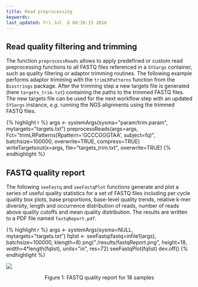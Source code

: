 ```yaml
---
title: Read preprocessing
keywords: 
last_updated: Fri Jul  8 08:26:15 2016
---
```


## Read quality filtering and trimming

The function `preprocessReads` allows to apply predefined or custom
read preprocessing functions to all FASTQ files referenced in a
`SYSargs` container, such as quality filtering or adaptor trimming
routines.  The following example performs adaptor trimming with
the `trimLRPatterns` function from the `Biostrings` package.
After the trimming step a new targets file is generated (here
`targets_trim.txt`) containing the paths to the trimmed FASTQ files.
The new targets file can be used for the next workflow step with an updated
`SYSargs` instance, _e.g._ running the NGS alignments using the
trimmed FASTQ files.


{% highlight r %}
args <- systemArgs(sysma="param/trim.param", mytargets="targets.txt")
preprocessReads(args=args, Fct="trimLRPatterns(Rpattern='GCCCGGGTAA', subject=fq)",
                batchsize=100000, overwrite=TRUE, compress=TRUE)
writeTargetsout(x=args, file="targets_trim.txt", overwrite=TRUE)
{% endhighlight %}

## FASTQ quality report

The following `seeFastq` and `seeFastqPlot` functions generate and plot a series of useful 
quality statistics for a set of FASTQ files including per cycle quality box
plots, base proportions, base-level quality trends, relative k-mer
diversity, length and occurrence distribution of reads, number of reads
above quality cutoffs and mean quality distribution. The results are
written to a PDF file named `fastqReport.pdf`.


{% highlight r %}
args <- systemArgs(sysma=NULL, mytargets="targets.txt")
fqlist <- seeFastq(fastq=infile1(args), batchsize=100000, klength=8)
png("./results/fastqReport.png", height=18, width=4*length(fqlist), units="in", res=72)
seeFastqPlot(fqlist)
dev.off()
{% endhighlight %}

![](../systemPipeRNAseq_files/fastqReport.png)
<div align="center">Figure 1: FASTQ quality report for 18 samples</div>


